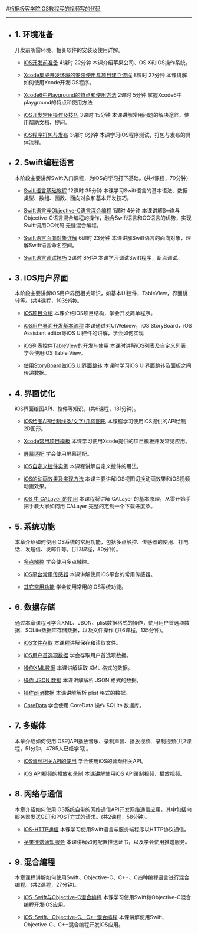 
#[根据极客学院iOS教程写的视频写的代码](http://www.jikexueyuan.com/path/ios/)
***
* ## 1. 环境准备 
  开发前所需环境、相关软件的安装及使用详解。

  * [iOS开发前准备]()
    4课时 22分钟 本课介绍苹果公司、OS X和iOS操作系统。

  * [Xcode集成开发环境的安装使用与项目建立流程]()
    8课时 27分钟 本课讲解如何使用Xcode开发IOS程序。

  * [Xcode6中Playground的特点和使用方法]()
    2课时 5分钟 掌握Xcode6中playground的特点和使用方法

  * [iOS开发常用操作及技巧]()
    3课时 15分钟 本课讲解常用问题的解决途径、使用帮助文档、提问。


  * [iOS程序打包与发布]()
    3课时 8分钟 本课学习iOS程序测试，打包与发布的具体流程。

* ## 2. Swift编程语言
  本阶段主要讲解Swift入门课程，为iOS的学习打下基础。(共4课程，70分钟)

    * [Swift语言基础教程]()
        12课时 35分钟 本课学习Swift语言的基本语法、数据类型、数组、函数、面向对象和基本开发技巧。

    * [Swift语言与Objective-C语言混合编程]()
        1课时 4分钟 本课讲解Swift与Objective-C语言混合编程的操作，融合Swift语言和OC语言的优势，实现Swift调用OC代码         无缝混合编程。

    * [Swift语言面向对象详解]()
        6课时 23分钟 本课讲解Swift语言的面向对象，理解Swift语言命名空间。

    * [Swift语言调试技巧]()
        2课时 8分钟 本课学习调试Swift程序，断点调试。
        
* ## 3. iOS用户界面 
  本阶段主要讲解iOS用户界面相关知识，如基本UI控件，TableView，界面跳转等。(共4课程，103分钟)。

  * [iOS项目介绍]()
    本课介绍iOS项目结构，学会开发简单程序。  

  * [iOS用户界面开发基本流程]()
    本课通过对UIWebiew，iOS StoryBoard，iOS Assistant editor等iOS UI控件的讲解，学会如何实现

  * [iOS列表控件TableView的开发与使用]()
    本课时讲解iOS列表及自定义列表，学会使用iOS Table View。

  * [使用StoryBoard做iOS UI界面跳转]()
    本课时学习iOS UI界面跳转及面板之间传递数据。

* ## 4. 界面优化 
  iOS界面绘图API、控件等知识。(共6课程，181分钟)。

  * [iOS绘图API绘制线条/文字/几何图形](/4.界面优化/1.iOS绘图API绘制线条、文字、几何图形/README.md)
    本课程学习使用iOS提供的API绘制2D图形。  

  * [Xcode常用项目模板](4.界面优化/2.Xcode常用项目模板/README.md)
    本课学习使用Xcode提供的项目模板开发常见应用。

  * [屏幕适配]()
    学会使用屏幕适配。

  * [iOS自定义控件实例](4.界面优化/4.iOS自定义控件实例/README.md)
    本课程讲解自定义控件的用法。

  * [iOS的动画效果及实现方法]()
    本课主要讲解iOS视图切换动画效果和iOS视频动画效果。

  * [iOS 中 CALayer 的使用]()
    本课程将讲解 CALayer 的基本原理，从零开始手把手教大家如何用 CALayer 完整的定制一个下载进度条。

* ## 5. 系统功能 
  本章介绍如何使用iOS系统的常用功能，包括多点触控、传感器的使用、打电话、发短信、发邮件等。(共3课程，80分钟)。

  * [多点触控]()
    学会使用多点触控。  

  * [iOS平台常用传感器]()
    本课讲解使用iOS平台的常用传感器。

  * [其它常用功能]()
    学会使用常用的iOS系统功能。

* ## 6. 数据存储
  通过本章课程可学会XML、JSON、plist数据格式的操作，使用用户首选项数据、SQLite数据库存储数据，以及文件操作
(共6课程，135分钟)。

  * [iOS文件存取]()
    本课程讲解保存和读取文件。  

  * [iOS用户首选项数据]()
    学会存取用户首选项数据。

  * [操作XML数据]()
    本课讲解读取 XML 格式的数据。

  * [操作 JSON 数据]()
    本课讲解解析 JSON 格式的数据。

  * [操作plist数据]()
    本课讲解解析 plist 格式的数据。

  * [CoreData]()
    学会使用 CoreData 操作 SQLite 数据库。

* ## 7. 多媒体
  本章介绍如何使用iOS的API播放音乐、录制声音、播放视频、录制视频(共2课程，51分钟，4785人已经学习)。

  * [iOS音频相关API的使用]()
    学会使用iOS的音频相关API。  

  * [iOS API视频的播放和录制]()
    本课讲解使用iOS API录制视频、播放视频。

* ## 8. 网络与通信
  本章介绍如何使用iOS系统自带的网络通信API开发网络通信应用，其中包括向服务器发送GET和POST方式的请求。(共2课程，58分钟)。

  * [iOS-HTTP通信]()
    本课学习使用Swift语言与服务端程序以HTTP协议通信。  

  * [苹果推送通知服务]()
    本课讲解如何配置推送证书，以及学会使用推送服务。


* ## 9. 混合编程
  本章课程讲解如何使用Swift、Objective-C、C++、C四种编程语言进行混合编程。(共2课程，27分钟)。

  * [iOS-Swift与Objective-C混合编程]()
    本课学习使用Swift和Objective-C混合编程开发iOS应用。
  
  * [iOS-Swift、Objective-C、C++混合编程]()
    本课讲解使用Swift、Objective-C、C++混合编程开发iOS应用。
